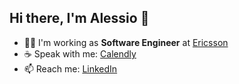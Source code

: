 ## Hi there, I'm Alessio 👋

- 👨‍💻 I'm working as **Software Engineer** at [Ericsson](https://www.ericsson.com/)
- ☕ Speak with me: [Calendly](https://calendly.com/aviola-swe/chat-30m)
- 📫 Reach me: [LinkedIn](https://www.linkedin.com/in/aviola-swe/)
